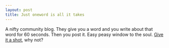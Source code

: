 ```yaml
---
layout: post
title: Just oneword is all it takes
---
```

A nifty community blog. They give you a word and you write about that word for 60 seconds. Then you post it. 
Easy peasy window to the soul. [Give it a shot](https://www.oneword.com/), why not?
